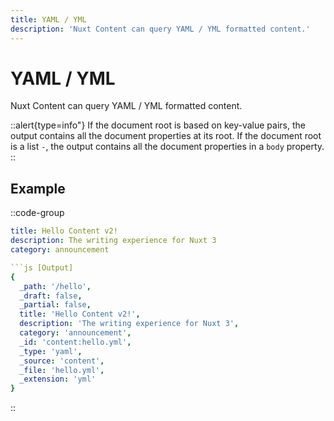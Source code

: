 ```yaml
---
title: YAML / YML
description: 'Nuxt Content can query YAML / YML formatted content.'
---
```


# YAML / YML

Nuxt Content can query YAML / YML formatted content.

::alert{type=info"}
If the document root is based on key-value pairs, the output contains all the document properties at its root. If the document root is a list `-`, the output contains all the document properties in a `body` property.
::

## Example

::code-group

```yaml [content/hello.yml]
title: Hello Content v2!
description: The writing experience for Nuxt 3
category: announcement

```js [Output]
{
  _path: '/hello',
  _draft: false,
  _partial: false,
  title: 'Hello Content v2!',
  description: 'The writing experience for Nuxt 3',
  category: 'announcement',
  _id: 'content:hello.yml',
  _type: 'yaml',
  _source: 'content',
  _file: 'hello.yml',
  _extension: 'yml'
}
```

::
